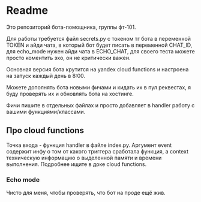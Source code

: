 # Readme

Это репозиторий бота-помощника, группы фт-101.

Для работы требуется файл secrets.py с токеном тг бота в переменной TOKEN и айди чата, в который бот будет писать в переменной CHAT_ID, для echo_mode нужен айди чата в ECHO_CHAT, для своего теста можете просто коментить эхо, он не критически важен.

Основная версия бота крутится на yandex cloud functions и настроена на запуск каждый день в 8:00.

Можете дополнять бота новыми фичами и кидать их в пул реквестах, я буду проверять их и обновлять бота на хостинге.

Фичи пишите в отдельных файлах и просто добавляет в handler работу с вашими функциями/классами.

## Про cloud functions

Точка входа - функция handler в файле index.py. Аргумент event содержит инфу о том от какого триггера сработала функция, а context техническую информацию о выделенной памяти и времени выполнения. Подробнее ищите в доке cloud functions.

### Echo mode
Чисто для меня, чтобы проверять, что бот на проде ещё жив.